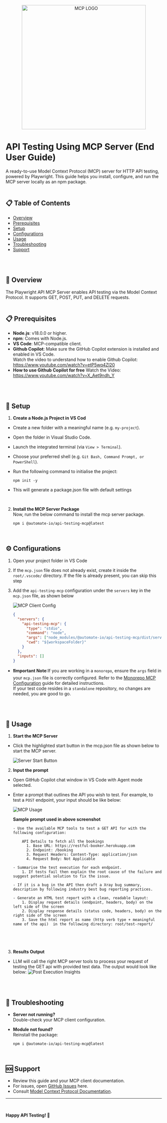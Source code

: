   
  <p align="center">
    <img src="./documentation/screen-shots/mcp-logo.png" alt="MCP LOGO" width=400 height=400>
  </p>
  
  # API Testing Using MCP Server (End User Guide)

A ready-to-use Model Context Protocol (MCP) server for HTTP API testing, powered by Playwright. This guide helps you install, configure, and run the MCP server locally as an npm package.
<br>
<br>


## 📋 Table of Contents

- [Overview](#🌟-overview)
- [Prerequisites](#📋-prerequisites)
- [Setup](#🚀-setup)
- [Configurations](#⚙️-configurations)
- [Usage](#📖-usage)
- [Troubleshooting](#🔧-troubleshooting)
- [Support](#🆘-support)
<br>
<br>


## 🌟 Overview   

The Playwright API MCP Server enables API testing via the Model Context Protocol. It supports GET, POST, PUT, and DELETE requests.
<br>
<br>

## 📋 Prerequisites

- **Node.js**: v18.0.0 or higher.
- **npm**: Comes with Node.js.
- **VS Code**: MCP-compatible client.
- **Github Copilot**: Make sure the GitHub Copilot extension is installed and enabled in VS Code.<br>  Watch the video to understand how to enable Github Copilot: https://www.youtube.com/watch?v=etP5wq4Zl20
- **How to use Github Copilot for free** Watch the Video: https://www.youtube.com/watch?v=X_Aet9ndh_Y
<br>
<br>


## 🚀 Setup
1. **Create a Node.js Project in VS Cod**
- Create a new folder with a meaningful name (e.g. `my-project`).
- Open the folder in Visual Studio Code.
- Launch the integrated terminal (via `View > Terminal`).
- Choose your preferred shell (e.g. `Git Bash, Command Prompt, or PowerShell`).
- Run the following command to initialise the project:
  ```
  npm init -y
  ```
- This will generate a package.json file with default settings

  <br>

2. **Install the MCP Server Package**  
   Now, run the below command to install the mcp server package.
   ```bash
   npm i @automate-io/api-testing-mcp@latest
   ```
   
<br>


## ⚙️ Configurations
1. Open your project folder in VS Code
2. If the `mcp.json` file does not already exist, create it inside the `root/.vscode/` directory.
If the file is already present, you can skip this step
3. Add the `api-testing-mcp` configuration under the `servers` key in the `mcp.json` file, as shown below

    <img src="./documentation/screen-shots/mcp-client-config-v2.png" alt="MCP Client Config">

    ```json
    {
      "servers": {
        "api-testing-mcp": {
          "type": "stdio",
          "command": "node",
          "args": ["node_modules/@automate-io/api-testing-mcp/dist/server.js"],
          "cwd": "${workspaceFolder}"
        }
      },
      "inputs": []
    }
    ```
- **❗Important Note**:If you are working in a `monorepo`, ensure the `args` field in your `mcp.json` file is correctly configured. Refer to the [Monorepo MCP Configuration](./documentation/read-me/mcp-config-monorepo-vs-standalone.md) guide for detailed instructions.<br>
If your test code resides in a `standalone` repository, no changes are needed, you are good to go.


<br>
<br>


## 📖 Usage

1. **Start the MCP Server**
  - Click the highlighted start button in the mcp.json file as shown below to start the MCP server.

    <img src="./documentation/screen-shots/server-start-button-v2.png" alt="Server Start Button">

    <br>


2. **Input the prompt** 
  
  - Open GitHub Copilot chat window in  VS Code with Agent mode selected.

  - Enter a prompt that outlines the API you wish to test.
  For example, to test a `POST` endpoint, your input should be like below:

    <img src="./documentation/screen-shots//mcp-usage-v2.png" alt="MCP Usage">

    <br>

    **Sample prompt used in above screenshot**
     
    ```text
    - Use the available MCP tools to test a GET API for with the following configuration:

        API Details to fetch all the bookings
          1. Base URL: https://restful-booker.herokuapp.com
          2. Endpoint: /booking
          3. Request Headers: Content-Type: application/json
          4. Request Body: Not Applicable

    - Summarise the test execution for each endpoint.
        1. If tests fail then explain the root cause of the failure and suggest potential solution to fix the issue.

    - If it is a bug in the API then draft a Xray bug summary, description by following industry best bug reporting practices.

    - Generate an HTML test report with a clean, readable layout:
        1. Display request details (endpoint, headers, body) on the left side of the screen
        2. Display response details (status code, headers, body) on the right side of the screen
        3. Save the html report as name (http verb type + meaningful name of the api)  in the following directory: root/test-report/

   
    ```

    <br>


3. **Results Output** 
  - LLM will call the right MCP server tools to process your request of testing the GET api with provided test data. The output would look like below:
    <img src="./documentation/screen-shots/post-execution-v2.png" alt="Post Execution Insights">
<br>
<br>



## 🔧 Troubleshooting

- **Server not running?**  
  Double-check your MCP client configuration.

- **Module not found?**  
  Reinstall the package:
  ```
  npm i @automate-io/api-testing-mcp@latest
  ```
<br>


## 🆘 Support

- Review this guide and your MCP client documentation.
- For issues, open [GitHub Issues](https://github.com/Naveen-Automation/mcp-server/issues) here.
- Consult [Model Context Protocol Documentation](https://modelcontextprotocol.io/).

---
<br>


**Happy API Testing! 🚀**






